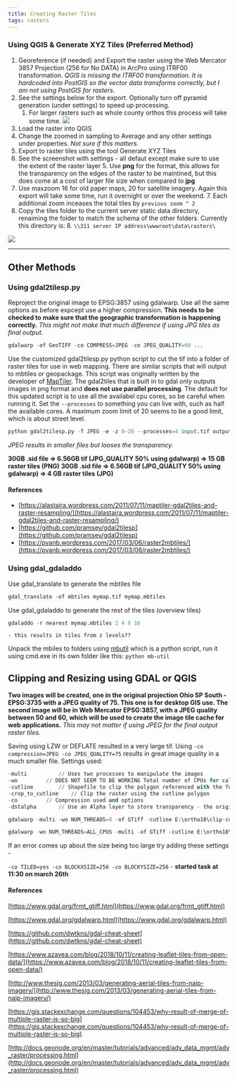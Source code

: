 ```yaml
---
title: Creating Raster Tiles
tags: rasters
---
```


### Using QGIS & Generate XYZ Tiles (Preferred Method)

1. Georeference (if needed) and Export the raster using the Web Mercator 3857 Projection (256 for No DATA) in ArcPro using ITRF00 transformation. *QGIS is missing the ITRF00 transformation. It is hardcoded into PostGIS so the vector data transforms correctly, but I am not using PostGIS for rasters.*
2. See the settings below for the export. Optionally turn off pyramid generation (under settings) to speed up processing.
    1. For larger rasters such as whole county orthos this process will take some time.
    ![]({{site.baseurl}}/assets/img/export_raster_arcpro.jpg)
2. Load the raster into QGIS
3. Change the zoomed in sampling to Average and any other settings under properties. *Not sure if this matters.*
4. Export to raster tiles using the tool Generate XYZ Tiles
5. See the screenshot with settings - all defaut except make sure to use the extent of the raster layer
    5. Use **png** for the format, this allows for the transparency on the edges of the raster to be maintined, but this does come at a cost of larger file size when compared to **jpg**
6. Use maxzoom 16 for old paper maps, 20 for satellite imagery. Again this export will take some time, run it overnight or over the weekend.
    7. Each additional zoom inceases the total tiles by ``previous zoom ^ 2``
7. Copy the tiles folder to the current server static data directory, renaiming the folder to match the schema of the other folders. Currently this directory is:
    8. ``\\311 server IP address\wwwroot\data\rasters\``

![]({{site.baseurl}}/assets/img/generate_xyz_tiles.jpg)

---

## Other Methods

### Using gdal2tilesp.py

Reproject the original image to EPSG:3857 using gdalwarp. Use all the same options as before expcept use a higher compression. **This needs to be checked to make sure that the geographic transformation is happening correctly.** *This might not make that much difference if using JPG tiles as final output.*

 ```python
 gdalwarp -of GeoTIFF -co COMPRESS=JPEG -co JPEG_QUALITY=60 ...
 ```

Use the customized gdal2tilesp.py python script to cut the tif into a folder of raster tiles for use in web mapping. There are similar scripts that will output to mbtiles or geopackage. This script was originally written by the developer of [MapTiler](https://www.maptiler.com/). The gdal2tiles that is built in to gdal only outputs images in png format and **does not use parallel processing**. The default for this updated script is to use all the availabel cpu cores, so be careful when running it. Set the ``--processes`` to something you can live with, such as half the available cores. A maximum zoom limit of 20 seems to be a good limit, which is about street level.

```python
python gdal2tilesp.py -f JPEG -e -z 0-20 --processes=4 input.tif outputFolder
```

*JPEG results in smaller files but looses the transparency.*

**30GB .sid file => 6.56GB tif (JPG_QUALITY 50% using gdalwarp) => 15 GB raster tiles (PNG)**
**30GB .sid file => 6.56GB tif (JPG_QUALITY 50% using gdalwarp) => 4 GB raster tiles (JPG)**

#### References
 - [https://alastaira.wordpress.com/2011/07/11/maptiler-gdal2tiles-and-raster-resampling/](https://alastaira.wordpress.com/2011/07/11/maptiler-gdal2tiles-and-raster-resampling/)
 - [https://github.com/pramsey/gdal2tilesp](https://github.com/pramsey/gdal2tilesp)
 - [https://pvanb.wordpress.com/2017/03/06/raster2mbtiles/](https://pvanb.wordpress.com/2017/03/06/raster2mbtiles/)

### Using gdal_gdaladdo


Use gdal_translate to generate the mbtiles file

```python
gdal_translate -of mbtiles mymap.tif mymap.mbtiles
```

Use gdal_gdaladdo to generate the rest of the tiles (overview tiles)

```python
gdaladdo -r nearest mymap.mbtiles 2 4 8 16
```
	- this results in tiles from z levels??

Unpack the mbiles to folders using [mbutil](https://github.com/mapbox/mbutil) which is a python script, run it using cmd.exe in its own folder like this:
	``python mb-util``

## Clipping and Resizing using GDAL or QGIS

**Two images will be created, one in the original projection Ohio SP South - EPSG:3735 with a JPEG quality of 75. This one is for desktop GIS use. The second image will be in Web Mercator EPSG:3857, with a JPEG quality between 50 and 60, which will be used to create the image tile cache for web applications.** *This may not matter if using JPEG for the final output raster tiles.*

Saving using LZW or DEFLATE resulted in a very large tif. Using ``-co compression=JPEG -co JPEG_QUALITY=75`` results in great image quality in a much smaller file. Settings used:

```python
-multi 			// Uses two processes to manipulate the images
-wo			// DOES NOT SEEM TO BE WORKING Total number of CPUs for calculations
-cutline		// Shapefile to clip the polygon referenced with the full file path in quotes
-crop_to_cutline	// Clip the raster using the cutline polygon 
-co			// Compression used and options
-dstalpha		// Use an Alpha layer to store transparency - the original channel is used if none is provided elsewhere

```

```python
gdalwarp -multi -wo NUM_THREADS=8 -of GTiff -cutline E:\ortho18\clip-coz.shp -crop_to_cutline -dstalpha -co COMPRESS=JPEG -co JPEG_QUALITY=75 "E:/ortho18/Area Wide Mosaics/OHMUSK18-SID-3INCH/OHMUSK18-SID-3INCH.sid" E:/ortho18/qgis-testing/OHMUSK18_3IN_GDALWARP_CLIP_JPG75_ALPHA.tif
```

```python
gdalwarp -wo NUM_THREADS=ALL_CPUS -multi -of GTiff -cutline E:\ortho18\clip-coz.shp -crop_to_cutline -dstalpha -co COMPRESS=JPEG -co JPEG_QUALITY=75 -co TILED=yes -co BIGTIFF=YES "E:/ortho18/Area Wide Mosaics/OHMUSK18-SID-3INCH/OHMUSK18-SID-3INCH.sid" E:/ortho18/qgis-testing/OHMUSK18_3IN_GDALWARP_CLIP_JPG75_ALPHA_BIGTIFF.tif
```

If an error comes up about the size being too large try adding these settings - 

``-co TILED=yes -co BLOCKXSIZE=256 -co BLOCKYSIZE=256`` - **started task at 11:30 on march 26th**

#### References

[https://www.gdal.org/frmt_gtiff.html](https://www.gdal.org/frmt_gtiff.html)

[https://www.gdal.org/gdalwarp.html](https://www.gdal.org/gdalwarp.html)

[https://github.com/dwtkns/gdal-cheat-sheet](https://github.com/dwtkns/gdal-cheat-sheet)

[https://www.azavea.com/blog/2018/10/11/creating-leaflet-tiles-from-open-data/](https://www.azavea.com/blog/2018/10/11/creating-leaflet-tiles-from-open-data/)

[http://www.thesjg.com/2013/03/generating-aerial-tiles-from-naip-imagery/](http://www.thesjg.com/2013/03/generating-aerial-tiles-from-naip-imagery/)

[https://gis.stackexchange.com/questions/104453/why-result-of-merge-of-multiple-raster-is-so-big](https://gis.stackexchange.com/questions/104453/why-result-of-merge-of-multiple-raster-is-so-big)

[http://docs.geonode.org/en/master/tutorials/advanced/adv_data_mgmt/adv_raster/processing.html](http://docs.geonode.org/en/master/tutorials/advanced/adv_data_mgmt/adv_raster/processing.html)